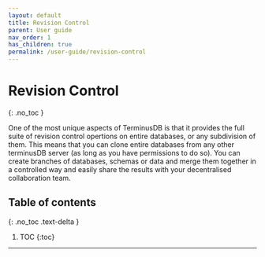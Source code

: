 ```yaml
---
layout: default
title: Revision Control
parent: User guide
nav_order: 1
has_children: true
permalink: /user-guide/revision-control
---
```


# Revision Control
{: .no_toc }

One of the most unique aspects of TerminusDB is that it provides the full suite of revision control opertions on entire databases, or any subdivision of them. This means that you can clone entire databases from any other terminusDB server (as long as you have permissions to do so).  You can create branches of databases, schemas or data and merge them together in a controlled way and easily share the results with your decentralised collaboration team. 

## Table of contents
{: .no_toc .text-delta }

1. TOC
{:toc}

---
